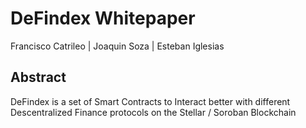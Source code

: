 # DeFindex Whitepaper

Francisco Catrileo | Joaquin Soza | Esteban Iglesias

## Abstract
DeFindex is a set of Smart Contracts to Interact better with different Descentralized Finance protocols on the Stellar / Soroban Blockchain
